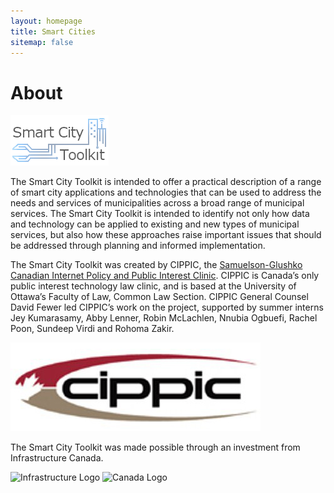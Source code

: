 ```yaml
---
layout: homepage
title: Smart Cities
sitemap: false
---
```


# About

![](.gitbook/assets/smart-city-title_eng.png)

The Smart City Toolkit is intended to offer a practical description of a range of smart city applications and technologies that can be used to address the needs and services of municipalities across a broad range of municipal services. The Smart City Toolkit is intended to identify not only how data and technology can be applied to existing and new types of municipal services, but also how these approaches raise important issues that should be addressed through planning and informed implementation. 

The Smart City Toolkit was created by CIPPIC, the [Samuelson-Glushko Canadian Internet Policy and Public Interest Clinic](https://cippic.ca/). CIPPIC is Canada’s only public interest technology law clinic, and is based at the University of Ottawa’s Faculty of Law, Common Law Section. CIPPIC General Counsel David Fewer led CIPPIC’s work on the project, supported by summer interns Jey Kumarasamy, Abby Lenner, Robin McLachlen, Nnubia Ogbuefi, Rachel Poon, Sundeep Virdi and Rohoma Zakir.

![CIPPIC logo](.gitbook/assets/cippic-logo%20%281%29.jpg)

The Smart City Toolkit was made possible through an investment from Infrastructure Canada.

![Infrastructure Logo](https://cippic-ca.github.io/SmartCityToolkit/assets/images/INFC-Col_transparent.png) ![Canada Logo](https://cippic-ca.github.io/SmartCityToolkit/assets/images/Canada_01.png)

